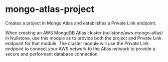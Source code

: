 # mongo-atlas-project
Creates a project in Mongo Atlas and establishes a Private Link endpoint.

When creating an AWS MongoDB Atlas cluster (nullstone/aws-mongo-atlas) in Nullstone, use this module as to provide both the project and Private Link endpoint for that module.
The cluster module will use the Private Link endpoint to connect your AWS network to the Atlas network to provide a secure and performant database connection.
